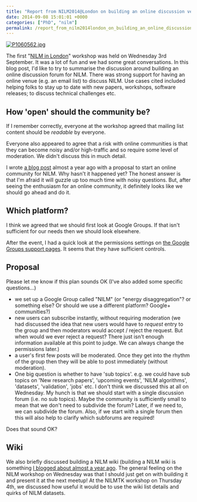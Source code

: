 ```yaml
---
title: "Report from NILM2014@London on building an online discussion venue and wiki for NILM"
date: 2014-09-08 15:01:01 +0000
categories: ["PhD", "nilm"]
permalink: /report_from_nilm2014london_on_building_an_online_discussion
---
```

<span class="flickr-wrap" style="width:640px;"><span
class="flickr-image">[![P1060562.jpg](https://farm4.staticflickr.com/3867/15128700181_6bb2748863_z.jpg "P1060562.jpg")](https://www.flickr.com/photos/37816297@N06/15128700181)</span></span>

The first "[NILM in
London](http://blog.oliverparson.co.uk/2014/09/post-nilm-2014-london.html)"
workshop was held on Wednesday 3rd September. It was a lot of fun and we
had some great conversations. In this blog post, I'd like to try to
summarise the discussion around building an online discussion forum for
NILM. <!--break--> There was strong support for having an online venue
(e.g. an email list) to discuss NILM. Use cases cited included helping
folks to stay up to date with new papers, workshops, software releases;
to discuss technical challenges etc.

How 'open' should the community be?
-----------------------------------

If I remember correctly, everyone at the workshop agreed that mailing
list content should be *readable* by everyone.

Everyone also appeared to agree that a risk with online communities is
that they can become noisy and/or high-traffic and so require some level
of moderation. We didn't discuss this in much detail.

I wrote [a blog
post](http://jack-kelly.com/wiki_and_online_community_for_electricity_disaggregation)
almost a year ago with a proposal to start an online community for NILM.
Why hasn't it happened yet? The honest answer is that I'm afraid it will
guzzle up too much time with noisy questions. But, after seeing the
enthusiasm for an online community, it definitely looks like we should
go ahead and do it.

Which platform?
---------------

I think we agreed that we should first look at Google Groups. If that
isn't sufficient for our needs then we should look elsewhere.

After the event, I had a quick look at the permissions settings on [the
Google Groups support pages](https://support.google.com/groups). It
seems that they have sufficient controls.

Proposal
--------

Please let me know if this plan sounds OK (I've also added some specific
questions...)

-   we set up a Google Group called "NILM" (or "energy disaggregation"?
    or something else? Or should we use a different platform?
    Google+ communities?)
-   new users can subscribe instantly, without requiring moderation (we
    had discussed the idea that new users would have to *request* entry
    to the group and then moderators would accept / reject the request.
    But when would we ever reject a request? There just isn't enough
    information available at this point to judge. We can always change
    the permissions later.)
-   a user's first few posts will be moderated. Once they get into the
    rhythm of the group then they will be able to post immediately
    (without moderation).
-   One big question is whether to have 'sub topics'. e.g. we could have
    sub topics on 'New research papers', 'upcoming events', 'NILM
    algorithms', 'datasets', 'validation', 'jobs' etc. I don't think we
    discussed this at all on Wednesday. My hunch is that we should start
    with a single discussion forum (i.e. no sub topics). Maybe the
    community is sufficiently small to mean that we don't need to
    subdivide the forum? Later, if we need to, we can subdivide
    the forum. Also, if we start with a single forum then this will also
    help to clarify which subforums are required!

Does that sound OK?

Wiki
----

We also briefly discussed building a NILM wiki (building a NILM wiki is
something [I blogged about almost a year
ago](http://jack-kelly.com/wiki_and_online_community_for_electricity_disaggregation).
The general feeling on the NILM workshop on Wednesday was that I should
just get on with building it and present it at the next meetup! At the
NILMTK workshop on Thursday 4th, we discussed how useful it would be to
use the wiki list details and quirks of NILM datasets.

